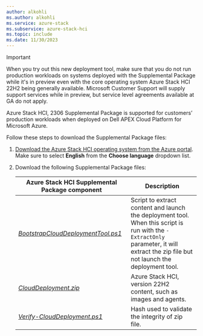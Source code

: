 ```yaml
---
author: alkohli
ms.author: alkohli
ms.service: azure-stack
ms.subservice: azure-stack-hci
ms.topic: include
ms.date: 11/30/2023
---
```


> [!IMPORTANT]
> When you try out this new deployment tool, make sure that you do not run production workloads on systems deployed with the Supplemental Package while it's in preview even with the core operating system Azure Stack HCI 22H2 being generally available. Microsoft Customer Support will supply support services while in preview, but service level agreements available at GA do not apply.
>
> Azure Stack HCI, 2306 Supplemental Package is supported for customers’ production workloads when deployed on Dell APEX Cloud Platform for Microsoft Azure.

Follow these steps to download the Supplemental Package files:  

1. [Download the Azure Stack HCI operating system from the Azure portal](../hci/deploy/download-azure-stack-hci-software.md). Make sure to select **English** from the **Choose language** dropdown list.

1. Download the following Supplemental Package files:

    | Azure Stack HCI Supplemental Package component|  Description |
    |---------------------------------------------- |---------------------- |
    |[*BootstrapCloudDeploymentTool.ps1*](https://go.microsoft.com/fwlink/?linkid=2210545) | Script to extract content and launch the deployment tool. When this script is run with the `-ExtractOnly` parameter, it will extract the zip file but not launch the deployment tool. |
    | [*CloudDeployment.zip*](https://go.microsoft.com/fwlink/?linkid=2210546) | Azure Stack HCI, version 22H2 content, such as images and agents. |
    | [*Verify-CloudDeployment.ps1*](https://go.microsoft.com/fwlink/?linkid=2210608) | Hash used to validate the integrity of zip file. |